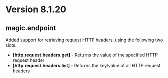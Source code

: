 
# Version 8.1.20

## magic.endpoint

Added support for retrieving request HTTP headers, using the following two slots.

* __[http.request.headers.get]__ - Returns the value of the specified HTTP request header
* __[http.request.headers.list]__ - Returns the key/value of all HTTP request headers

